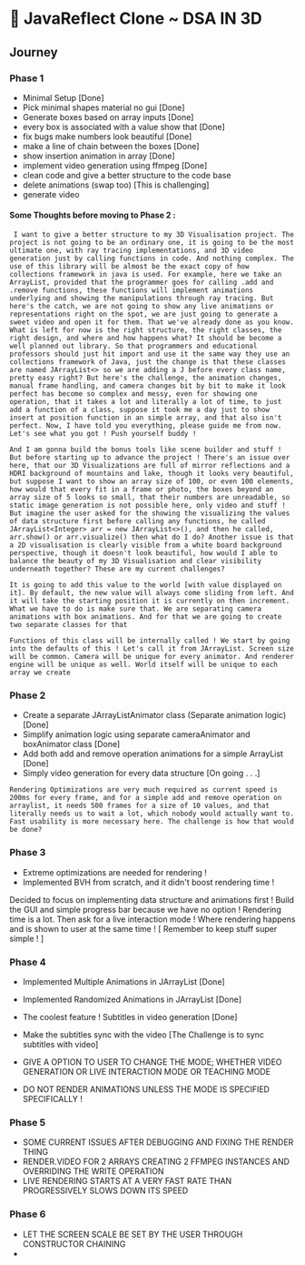 # 🌟 JavaReflect Clone ~ DSA IN 3D

## Journey

### Phase 1
- Minimal Setup [Done]
- Pick minimal shapes material no gui [Done]
- Generate boxes based on array inputs [Done]
- every box is associated with a value show that [Done]
- fix bugs make numbers look beautiful [Done]
- make a line of chain between the boxes [Done]
- show insertion animation in array [Done]
- implement video generation using ffmpeg [Done]
- clean code and give a better structure to the code base
- delete animations (swap too) [This is challenging]
- generate video

#### Some Thoughts before moving to Phase 2 :

```
 I want to give a better structure to my 3D Visualisation project. The project is not going to be an ordinary one, it is going to be the most ultimate one, with ray tracing implementations, and 3D video generation just by calling functions in code. And nothing complex. The use of this library will be almost be the exact copy of how collections framework in java is used. For example, here we take an ArrayList, provided that the programmer goes for calling .add and .remove functions, these functions will implement animations underlying and showing the manipulations through ray tracing. But here's the catch, we are not going to show any live animations or representations right on the spot, we are just going to generate a sweet video and open it for them. That we've already done as you know. What is left for now is the right structure, the right classes, the right design, and where and how happens what? It should be become a well planned out library. So that programmers and educational professors should just hit import and use it the same way they use an collections framework of Java, just the change is that these classes are named JArrayList<> so we are adding a J before every class name, pretty easy right? But here's the challenge, the animation changes, manual frame handling, and camera changes bit by bit to make it look perfect has become so complex and messy, even for showing one operation, that it takes a lot and literally a lot of time, to just add a function of a class, suppose it took me a day just to show insert at position function in an simple array, and that also isn't perfect. Now, I have told you everything, please guide me from now. Let's see what you got ! Push yourself buddy !
 
And I am gonna build the bonus tools like scene builder and stuff ! But before starting up to advance the project ! There's an issue over here, that our 3D Visualizations are full of mirror reflections and a HDRI background of mountains and lake, though it looks very beautiful, but suppose I want to show an array size of 100, or even 100 elements, how would that every fit in a frame or photo, the boxes beyond an array size of 5 looks so small, that their numbers are unreadable, so static image generation is not possible here, only video and stuff ! But imagine the user asked for the showing the visualizing the values of data structure first before calling any functions, he called JArrayList<Integer> arr = new JArrayList<>(), and then he called, arr.show() or arr.visualize() then what do I do? Another issue is that a 2D visualisation is clearly visible from a white board background perspective, though it doesn't look beautiful, how would I able to balance the beauty of my 3D Visualisation and clear visibility underneath together? These are my current challenges?

It is going to add this value to the world [with value displayed on it]. By default, the new value will always come sliding from left. And it will take the starting position it is currently on then increment. What we have to do is make sure that. We are separating camera animations with box animations. And for that we are going to create two separate classes for that

Functions of this class will be internally called ! We start by going into the defaults of this ! Let's call it from JArrayList. Screen size will be common. Camera will be unique for every animator. And renderer engine will be unique as well. World itself will be unique to each array we create

```

### Phase 2
- Create a separate JArrayListAnimator class (Separate animation logic) [Done]
- Simplify animation logic using separate cameraAnimator and boxAnimator class [Done]
- Add both add and remove operation animations for a simple ArrayList [Done]
- Simply video generation for every data structure [On going . . .]

```
Rendering Optimizations are very much required as current speed is 200ms for every frame, and for a simple add and remove operation on arraylist, it needs 500 frames for a size of 10 values, and that literally needs us to wait a lot, which nobody would actually want to. Fast usability is more necessary here. The challenge is how that would be done?
```

### Phase 3
- Extreme optimizations are needed for rendering ! 
- Implemented BVH from scratch, and it didn't boost rendering time !

Decided to focus on implementing data structure and animations first !
Build the GUI and simple progress bar because we have no option ! Rendering time is a lot.
Then ask for a live interaction mode ! Where rendering happens and is shown to user at the same time !
[ Remember to keep stuff super simple ! ]

### Phase 4
- Implemented Multiple Animations in JArrayList [Done]
- Implemented Randomized Animations in JArrayList [Done]
- The coolest feature ! Subtitles in video generation [Done]
- Make the subtitles sync with the video [The Challenge is to sync subtitles with video]

- GIVE A OPTION TO USER TO CHANGE THE MODE; WHETHER VIDEO GENERATION OR LIVE INTERACTION MODE OR TEACHING MODE
- DO NOT RENDER ANIMATIONS UNLESS THE MODE IS SPECIFIED SPECIFICALLY !

### Phase 5
- SOME CURRENT ISSUES AFTER DEBUGGING AND FIXING THE RENDER THING
- RENDER.VIDEO FOR 2 ARRAYS CREATING 2 FFMPEG INSTANCES AND OVERRIDING THE WRITE OPERATION
- LIVE RENDERING STARTS AT A VERY FAST RATE THAN PROGRESSIVELY SLOWS DOWN ITS SPEED

### Phase 6
- LET THE SCREEN SCALE BE SET BY THE USER THROUGH CONSTRUCTOR CHAINING
- 